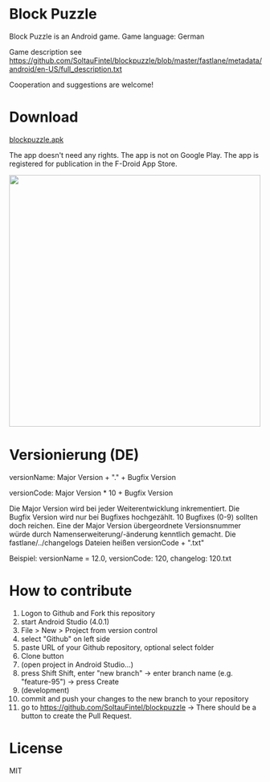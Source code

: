 # Block Puzzle

Block Puzzle is an Android game. Game language: German

Game description see https://github.com/SoltauFintel/blockpuzzle/blob/master/fastlane/metadata/android/en-US/full_description.txt

Cooperation and suggestions are welcome!

# Download

[blockpuzzle.apk](http://mwvb.de/store/blockpuzzle.apk)

The app doesn't need any rights. The app is not on Google Play. The app is registered for publication in the F-Droid App Store.

<img src="http://mwvb.de/7000.png" height="500">

# Versionierung (DE)

versionName: Major Version + "." + Bugfix Version

versionCode: Major Version * 10 + Bugfix Version

Die Major Version wird bei jeder Weiterentwicklung inkrementiert.
Die Bugfix Version wird nur bei Bugfixes hochgezählt. 10 Bugfixes (0-9) sollten doch reichen.
Eine der Major Version übergeordnete Versionsnummer würde durch Namenserweiterung/-änderung
kenntlich gemacht.
Die fastlane/../changelogs Dateien heißen versionCode + ".txt"

Beispiel: versionName = 12.0, versionCode: 120, changelog: 120.txt

# How to contribute

1. Logon to Github and Fork this repository
2. start Android Studio (4.0.1)
3. File > New > Project from version control
4. select "Github" on left side
5. paste URL of your Github repository, optional select folder
6. Clone button
7. (open project in Android Studio...)
8. press Shift Shift, enter "new branch" -> enter branch name (e.g. "feature-95") -> press Create
9. (development)
10. commit and push your changes to the new branch to your repository
11. go to https://github.com/SoltauFintel/blockpuzzle -> There should be a button to create the Pull Request.

# License

MIT
